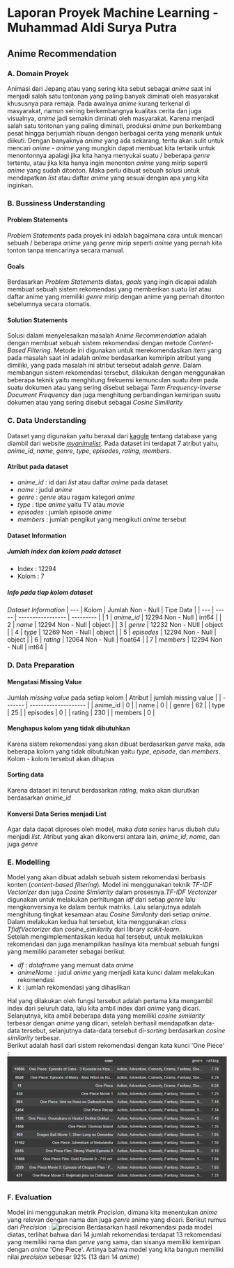 # Laporan Proyek Machine Learning - Muhammad Aldi Surya Putra
## Anime Recommendation 

### A. Domain Proyek
Animasi dari Jepang atau yang sering kita sebut sebagai *anime* saat ini menjadi salah satu tontonan yang paling banyak diminati oleh masyarakat khususnya para remaja. Pada awalnya *anime* kurang terkenal di masyarakat, namun seiring berkembangnya kualitas cerita dan juga visualnya, *anime* jadi semakin diminati oleh masyarakat. Karena menjadi salah satu tontonan yang paling diminati, produksi *anime* pun berkembang pesat hingga berjumlah ribuan dengan berbagai cerita yang menarik untuk diikuti. Dengan banyaknya *anime* yang ada sekarang, tentu akan sulit untuk mencari *anime* - *anime* yang mungkin dapat membuat kita tertarik untuk menontonnya apalagi jika kita hanya menyukai suatu / beberapa *genre* tertentu, atau jika kita hanya ingin menonton *anime* yang mirip seperti *anime* yang sudah ditonton. Maka perlu dibuat sebuah solusi untuk mendapatkan *list* atau daftar *anime* yang sesuai dengan apa yang kita inginkan.
### B. Bussiness Understanding
#### Problem Statements
*Problem Statements* pada proyek ini adalah bagaimana cara untuk mencari sebuah / beberapa *anime* yang *genre* mirip seperti *anime* yang pernah kita tonton tanpa mencarinya secara manual.
#### Goals
Berdasarkan *Problem Statements* diatas, *goals* yang ingin dicapai adalah membuat sebuah sistem rekomendasi yang memberikan suatu *list* atau daftar anime yang memiliki *genre* mirip dengan anime yang pernah ditonton sebelumnya secara otomatis.
#### Solution Statements
Solusi dalam menyelesaikan masalah *Anime Recommendation* adalah dengan membuat sebuah sistem rekomendasi dengan metode *Content-Based Filtering*. Metode ini digunakan untuk merekomendasikan *item* yang pada masalah saat ini adalah *anime* berdasarkan kemiripin atribut yang dimiliki, yang pada masalah ini atribut tersebut adalah *genre*. Dalam membangun sistem rekomendasi tersebut, dilakukan dengan menggunakan beberapa teknik yaitu menghitung frekuensi kemunculan suatu *item* pada suatu dokumen atau yang sering disebut sebagai *Term Frequency-Inverse Document Frequency* dan juga menghitung perbandingan kemiripan suatu dokumen atau yang sering disebut sebagai *Cosine Similiarity*
### C. Data Understanding
Dataset yang digunakan yaitu berasal dari [kaggle](https://www.kaggle.com/CooperUnion/anime-recommendations-database) tentang database yang diambil dari website [*myanimelist*](https://myanimelist.net/). Pada dataset ini terdapat 7 atribut yaitu, *anime_id*, *name*, *genre*, *type*, *episodes*, *rating*, *members*.
#### Atribut pada dataset
- *anime_id* : id dari *list* atau daftar *anime* pada dataset
- *name* : judul *anime*
- *genre* : *genre* atau ragam kategori *anime*
- *type* : tipe *anime* yaitu TV atau *movie*
- *episodes* : jumlah episode *anime*
- *members* : jumlah pengikut yang mengikuti *anime* tersebut
#### Dataset Information
##### Jumlah index dan kolom pada dataset
- Index : 12294
- Kolom : 7

##### Info pada tiap kolom dataset
*Dataset Information*
| --- | Kolom | Jumlah Non - Null | Tipe Data |
| --- | ----- | ----------------- | --------- | 
| 1 | *anime_id* | 12294 Non - Null | int64 | 
| 2 | *name* | 12294 Non - Null | object |
| 3 | *genre* | 12232 Non - NUll | object |
| 4 | *type* | 12269 Non - Null | object |
| 5 | *episodes* | 12294 Non - Null | object | 
| 6 | *rating* | 12064 Non - Null | float64 | 
| 7 | *members* | 12294 Non - Null | int64 | 

### D. Data Preparation 
#### Mengatasi Missing Value
Jumlah *missing value* pada setiap kolom
| Atribut | jumlah missing value | 
| ------- | -------------------- |
| anime_id | 0 |
| name | 0 |
| genre | 62 | 
| type | 25 |
| episodes | 0 |
| rating | 230 |
| members | 0 |

#### Menghapus kolom yang tidak dibutuhkan
Karena sistem rekomendasi yang akan dibuat berdasarkan *genre* maka, ada beberapa kolom yang tidak dibutuhkan yaitu *type*, *episode*, dan *members*. Kolom - kolom tersebut akan dihapus
#### Sorting data
Karena dataset ini terurut berdasarkan *rating*, maka akan diurutkan berdasarkan *anime_id*
#### Konversi Data Series menjadi List
Agar data dapat diproses oleh model, maka *data series* harus diubah dulu menjadi *list*. Atribut yang akan dikonversi antara lain, *anime_id*, *name*, dan juga *genre*
### E. Modelling
Model yang akan dibuat adalah sebuah sistem rekomendasi berbasis konten (*content-based filtering*). Model ini menggunakan teknik *TF-IDF Vectorizer* dan juga *Cosine Simiiarity* dalam prosesnya.*TF-IDF Vectorizer* digunakan untuk melakukan perhitungan *idf*  dari setiap *genre* lalu mengkonversinya ke dalam bentuk matriks. Lalu selanjutnya adalah menghitung tingkat kesamaan atau *Cosine Similarity* dari setiap *anime*. Dalam melakukan kedua hal tersebut, kita menggunakan *class* *TfidfVectorize*r dan *cosine_similarity* dari library *scikit-learn*. \
Setelah mengimplementasikan kedua hal tersebut, untuk melakukan rekomendasi dan juga menampilkan hasilnya kita membuat sebuah fungsi yang memiliki parameter sebagai berikut.
- *df* : *dataframe* yang memuat data *anime*
- *animeName* : judul *anime* yang menjadi kata kunci dalam melakukan rekomendasi
- *k* : jumlah rekomendasi yang dihasilkan 

Hal yang dilakukan oleh fungsi tersebut adalah pertama kita mengambil index dari seluruh data, lalu kita ambil index dari *anime* yang dicari. Selanjutnya, kita ambil beberapa data yang memiliki *cosine similarity* terbesar dengan *anime* yang dicari, setelah berhasil mendapatkan data-data tersebut, selanjutnya data-data tersebut  di-*sorting* berdasarkan *cosine similarity* terbesar.\
Berikut adalah hasil dari sistem rekomendasi dengan kata kunci 'One Piece' : 
![hasil](https://github.com/aldysp34/Anime_Recommendation/blob/master/images/hasil.png?raw=true)
### F. Evaluation
Model ini menggunakan metrik *Precision*, dimana kita menentukan *anime* yang relevan dengan nama dan juga *genre* anime yang dicari. Berikut rumus dari *Precision* : 
![precision](https://dicoding-web-img.sgp1.cdn.digitaloceanspaces.com/original/academy/dos:819311f78d87da1e0fd8660171fa58e620211012160253.png)
Berdasarkan hasil rekomendasi pada model diatas, terlihat bahwa dari 14 jumlah rekomendasi terdapat 13 rekomendasi yang memiliki nama dan *genre* yang sama, dan sisanya memiliki kemiripan dengan *anime* 'One Piece'. Artinya bahwa model yang kita bangun memiliki nilai *precision* sebesar 92% (13 dari 14 *anime*)





